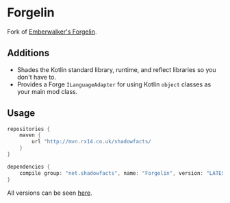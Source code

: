 # Forgelin
Fork of [Emberwalker's Forgelin](https://github.com/Emberwalker/Forgelin).

## Additions
- Shades the Kotlin standard library, runtime, and reflect libraries so you don't have to.
- Provides a Forge `ILanguageAdapter` for using Kotlin `object` classes as your main mod class.

## Usage
```groovy
repositories {
	maven {
		url "http://mvn.rx14.co.uk/shadowfacts/
	}
}

dependencies {
	compile group: "net.shadowfacts", name: "Forgelin", version: "LATEST_VERSION"
}
```

All versions can be seen [here](http://mvn.rx14.co.uk/shadowfacts/net/shadowfacts/Forgelin/).
